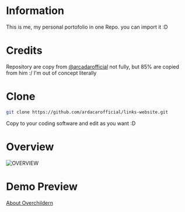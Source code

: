 # Information
This is me, my personal portofolio in one Repo. you can import it :D

# Credits
Repository are copy from [@arcadarofficial](https://github.com/ardacarofficial/links-website)
not fully, but 85% are copied from him :/
I'm out of concept literally 

# Clone
```sh
git clone https://github.com/ardacarofficial/links-website.git
```
Copy to your coding software and edit as you want :D

# Overview
![OVERVIEW](https://ardacarofficial-links-website.pages.dev/readme.png)

# Demo Preview
[About Overchildern](https://abt-ovchild.ddns.net)

